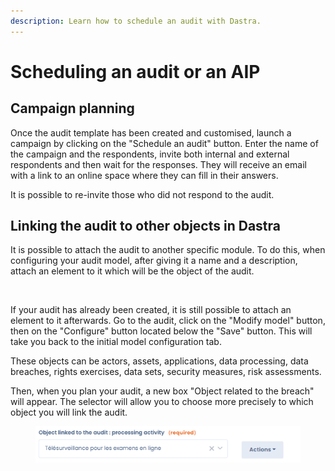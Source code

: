```yaml
---
description: Learn how to schedule an audit with Dastra.
---
```


# Scheduling an audit or an AIP

## Campaign planning

Once the audit template has been created and customised, launch a campaign by clicking on the "Schedule an audit" button. Enter the name of the campaign and the respondents, invite both internal and external respondents and then wait for the responses. They will receive an email with a link to an online space where they can fill in their answers.&#x20;

It is possible to re-invite those who did not respond to the audit.

## Linking the audit to other objects in Dastra

It is possible to attach the audit to another specific module. To do this, when configuring your audit model, after giving it a name and a description, attach an element to it which will be the object of the audit.

<figure><img src="../../.gitbook/assets/Element audité.png" alt=""><figcaption></figcaption></figure>

If your audit has already been created, it is still possible to attach an element to it afterwards. Go to the audit, click on the "Modify model" button, then on the "Configure" button located below the "Save" button. This will take you back to the initial model configuration tab.&#x20;

These objects can be actors, assets, applications, data processing, data breaches, rights exercises, data sets, security measures, risk assessments.&#x20;

Then, when you plan your audit, a new box "Object related to the breach" will appear. The selector will allow you to choose more precisely to which object you will link the audit.

<figure><img src="../../.gitbook/assets/exemple élément audité (1).png" alt=""><figcaption></figcaption></figure>
